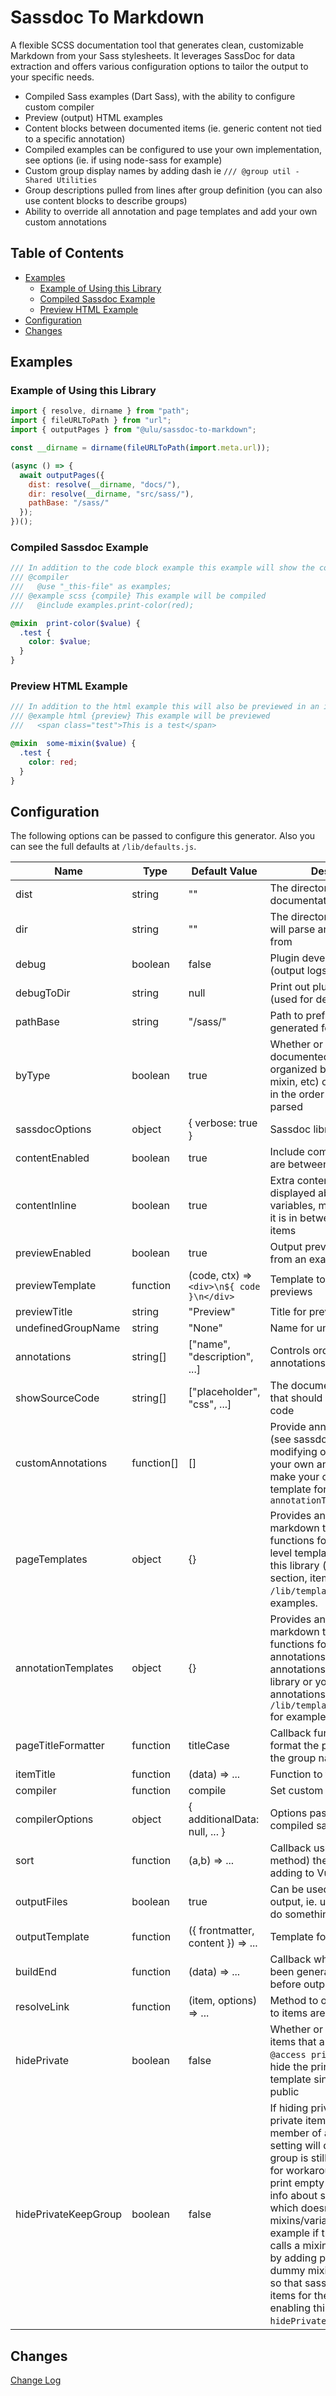# Sassdoc To Markdown

A flexible SCSS documentation tool that generates clean, customizable Markdown from your Sass stylesheets. It leverages SassDoc for data extraction and offers various configuration options to tailor the output to your specific needs.

- Compiled Sass examples (Dart Sass), with the ability to configure custom compiler 
- Preview (output) HTML examples
- Content blocks between documented items (ie. generic content not tied to a specific annotation)
- Compiled examples can be configured to use your own implementation, see options (ie. if using node-sass for example)
- Custom group display names by adding dash ie `/// @group util - Shared Utilities`
- Group descriptions pulled from lines after group definition (you can also use content blocks to describe groups)
- Ability to override all annotation and page templates and add your own custom annotations


## Table of Contents

- [Examples](#examples)
  - [Example of Using this Library](#example-of-using-this-library)
  - [Compiled Sassdoc Example](#compiled-sassdoc-example)
  - [Preview HTML Example](#preview-html-example)
- [Configuration](#configuration)
- [Changes](#changes)

## Examples

### Example of Using this Library

```js
import { resolve, dirname } from "path";
import { fileURLToPath } from "url";
import { outputPages } from "@ulu/sassdoc-to-markdown";

const __dirname = dirname(fileURLToPath(import.meta.url));

(async () => {
  await outputPages({
    dist: resolve(__dirname, "docs/"),
    dir: resolve(__dirname, "src/sass/"),
    pathBase: "/sass/"
  });
})();
```

### Compiled Sassdoc Example

```scss
/// In addition to the code block example this example will show the compiled result. Note the  {compile} modifier on the example. It also uses the compiler annotation to load the module for the compiled example. Content in the compiler annotation are prepended to the compiled code for the item or group if at file-level)
/// @compiler
///   @use "_this-file" as examples;
/// @example scss {compile} This example will be compiled
///   @include examples.print-color(red);

@mixin  print-color($value) {
  .test {
    color: $value;
  }
}
```

### Preview HTML Example

```scss
/// In addition to the html example this will also be previewed in an iframe. Note the {preview} modifier. Settings are available to add stylesheet and javascript to iframe. Iframe used for isolation from docs styles. 
/// @example html {preview} This example will be previewed
///   <span class="test">This is a test</span>

@mixin  some-mixin($value) {
  .test {
    color: red;
  }
}
```

## Configuration

The following options can be passed to configure this generator. Also you can see the full defaults at `/lib/defaults.js`.

| Name | Type | Default Value | Description |
|---|---|---|---|
| dist | string | "" | The directory to output documentation pages |
| dir | string | "" | The directory that sassdocs will parse and make pages from |
| debug | boolean | false | Plugin development flag (output logs, etc) |
| debugToDir | string | null | Print out plugin/sassdoc data (used for developing plugin) |
| pathBase | string | "/sass/" | Path to prefix to all paths generated for sassdocs |
| byType | boolean | true | Whether or not the documented items should be organized by type (variable, mixin, etc) or should display in the order they were parsed |
| sassdocOptions | object | { verbose: true } | Sassdoc library options |
| contentEnabled | boolean | true | Include comment blocks that are between sassdoc items |
| contentInline | boolean | true | Extra content should all be displayed above items (ie. variables, mixins, etc) even if it is in between documented items |
| previewEnabled | boolean | true | Output preview of html code from an example |
| previewTemplate | function | (code, ctx) => `<div>\n${ code }\n</div>` | Template to use for html previews |
| previewTitle | string | "Preview" | Title for preview |
| undefinedGroupName | string | "None" | Name for undefined groups |
| annotations | string[] | ["name", "description", ...] | Controls order and which annotations are printed |
| showSourceCode | string[] | ["placeholder", "css", ...] | The documentation types that should display source code |
| customAnnotations | function[] | [] | Provide annotation functions (see sassdoc docs for modifying or introducing your own annotations). If you make your own provide a template for output in `annotationTemplates` |
| pageTemplates | object | {} | Provides an object of markdown template functions for any of the page level templates provided by this library (ie. group, section, item). See `/lib/templates/page/` for examples. |
| annotationTemplates | object | {} | Provides an object of markdown template functions for native sassdoc annotations, custom annotations provided by this library or your own custom annotations. See `/lib/templates/annotations/` for examples. |
| pageTitleFormatter | function | titleCase | Callback function used to format the page title (from the group name) |
| itemTitle | function | (data) => ... | Function to format item titles |
| compiler | function | compile | Set custom compiler for sass |
| compilerOptions | object | { additionalData: null, ... } | Options passed to sass for compiled sass examples |
| sort | function | (a,b) => ... | Callback used to sort (array method) the pages before adding to Vuepress |
| outputFiles | boolean | true | Can be used to disable output, ie. using build end to do something manually |
| outputTemplate | function | ({ frontmatter, content }) => ... | Template for markdown files |
| buildEnd | function | (data) => ... | Callback when page's have been generated/sorted before output |
| resolveLink | function | (item, options) => ... | Method to override how links to items are created |
| hidePrivate | boolean | false | Whether or not to show items that are flagged with `@access private`. Will also hide the printout of access in template since all will be public |
| hidePrivateKeepGroup | boolean | false | If hiding private, and a private item is the only member of a group this setting will determine if the group is still created. Used for workaround using this to print empty groups (provide info about stylesheets/group which doesn't have mixins/variables/etc [for example if the module just calls a mixin], accomplished by adding private access dummy mixin to scss module so that sassdoc outputs items for the group and enabling this and `hidePrivate`) |


## Changes

[Change Log](CHANGELOG.md)